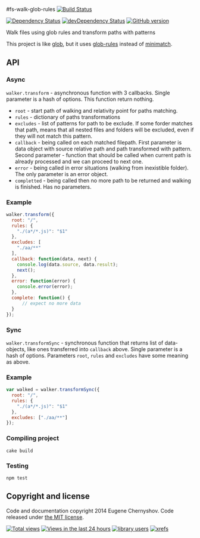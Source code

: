 #fs-walk-glob-rules [![Build Status](https://drone.io/github.com/Evgenus/fs-walk-glob-rules/status.png)](https://drone.io/github.com/Evgenus/fs-walk-glob-rules/latest)

[![Dependency Status](https://david-dm.org/Evgenus/fs-walk-glob-rules.svg)](https://david-dm.org/Evgenus/fs-walk-glob-rules)
[![devDependency Status](https://david-dm.org/Evgenus/fs-walk-glob-rules/dev-status.svg)](https://david-dm.org/Evgenus/fs-walk-glob-rules#info=devDependencies)
[![GitHub version](https://badge.fury.io/gh/Evgenus%2Ffs-walk-glob-rules.svg)](http://badge.fury.io/gh/Evgenus%2Ffs-walk-glob-rules)

Walk files using glob rules and transform paths with patterns

This project is like [glob], but it uses [glob-rules] instead of [minimatch].

## API

### Async

`walker.transform` - asynchronous function with 3 callbacks. Single parameter is a hash of options. This function return nothing.
* `root` - start path of walking and relativity point for paths matching.
* `rules` - dictionary of paths transformations
* `excludes` - list of patterns for path to be exclude. If some forder matches that path, means that all nested files and folders will be excluded, even if they will not match this pattern.
* `callback` - being called on each matched filepath. First parameter is data object with source relative path and path transformed with pattern. Second parameter - function that should be called when current path is already processed and we can proceed to next one. 
* `error` - being called in error situations (walking from inexistible folder). The only parameter is an error object.
* `completted` - being called then no more path to be returned and walking is finished. Has no parameters. 

### Example

```javascript
walker.transform({
  root: "/",
  rules: {
    "./(a*/*.js)": "$1"
  },
  excludes: [
    "./aa/**"
  ],
  callback: function(data, next) {
    console.log(data.source, data.result);
    next();
  },
  error: function(error) {
    console.error(error);
  },
  complete: function() {
      // expect no more data
  }
});
```

### Sync

`walker.transformSync` - synchronous function that returns list of data-objects, like ones transferred into `callback` above. Single parameter is a hash of options. Parameters `root`, `rules` and `excludes` have some meaning as above.

### Example

```javascript
var walked = walker.transformSync({
  root: "/",
  rules: {
    "./(a*/*.js)": "$1"
  },
  excludes: ["./aa/**"]
});
```

### Compiling project

```
cake build
```

### Testing 

```
npm test
```

## Copyright and license

Code and documentation copyright 2014 Eugene Chernyshov. Code released under [the MIT license](LICENSE).

[![Total views](https://sourcegraph.com/api/repos/github.com/Evgenus/fs-walk-glob-rules/counters/views.png)](https://sourcegraph.com/github.com/Evgenus/fs-walk-glob-rules)
[![Views in the last 24 hours](https://sourcegraph.com/api/repos/github.com/Evgenus/fs-walk-glob-rules/counters/views-24h.png)](https://sourcegraph.com/github.com/Evgenus/fs-walk-glob-rules)
[![library users](https://sourcegraph.com/api/repos/github.com/Evgenus/fs-walk-glob-rules/badges/library-users.png)](https://sourcegraph.com/github.com/Evgenus/fs-walk-glob-rules)
[![xrefs](https://sourcegraph.com/api/repos/github.com/Evgenus/fs-walk-glob-rules/badges/xrefs.png)](https://sourcegraph.com/github.com/Evgenus/fs-walk-glob-rules)

[glob]: https://www.npmjs.org/package/glob
[glob-rules]: https://www.npmjs.org/package/glob-rules
[minimatch]: https://www.npmjs.org/package/minimatch